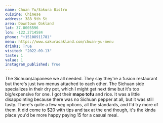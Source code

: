 ```yaml
---
name: Chuan Yu/Sakura Bistro
cuisine: Chinese
address: 388 9th St
area: Downtown Oakland
lat: 37.8005596
lon: -122.2714584
phone: "+15108911781"
menu: https://www.sakuraoakland.com/chuan-yu-menu
drinks: True
visited: "2022-09-13"
taste: 1
value: 1
instagram_published: True
---
```


The Sichuan/Japanese we all needed. They say they're a fusion restaurant but there's just two menus attached to each other. The Sichuan side specializes in their dry pot, which I might get next time but it's too big/expensive for one. I got their **mapo tofu** and rice. It was a little disappointing because there was no Sichuan pepper at all, but it was still tasty. There's quite a few veg options, all the standards, and I'd try more of them. It did come to $20 with tips and tax at the end though, it's the kinda place you'd be more happy paying 15 for a casual meal.
